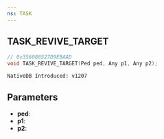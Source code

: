 ```yaml
---
ns: TASK
---
```

## TASK_REVIVE_TARGET

```c
// 0x356088527D9EBAAD
void TASK_REVIVE_TARGET(Ped ped, Any p1, Any p2);
```

```
NativeDB Introduced: v1207
```

## Parameters
* **ped**:
* **p1**:
* **p2**:
